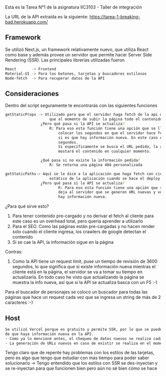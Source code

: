 Esta es la Tarea N°1 de la asignatura IIC3103 - Taller de integración

La URL de la API extraída es la siguiente:
    https://tarea-1-breaking-bad.herokuapp.com/

## Framework

Se utilizó Next.js,  un framework relativamente nuevo, que utiliza React como base
y además provee un servidor que permite hacer Server Side Rendering (SSR). Las principales librerías utilizadas fueron

```bash
React       -> Frontend
Material-UI -> Para los botones, tarjetas y buscadores estilosos
Node-fetch  -> Para recuperar datos de la API

```



## Consideraciones

Dentro del script seguramente te encontrarás con las siguientes funciones

```bash
getStaticProps -> Utilizado para que el servidor haga fetch de la api en el momento del Build, es decir
                    que al momento de subir la página todo el contenido queda como contenido estático
                ¿Pero qué pasa si la API se actualiza?
                    R: Para eso esta función tiene una opción que se llama "revalidate", en que uno puede 
                        colocar los segundos en que el servidor hace fetch de nuevo de los datos y revisa  
                        si es que hay información nueva. En este caso el fallback está puesto para 3600 
                        segundos.
                        Si específicamente se busca el URL pedido, la app irá a la API, lo buscará y 
                        mostará el contenido en cualquier momento.

                ¿Qué pasa si no existe la información pedida?
                    R: Se retorna una página 404 personalizada

getStaticPaths-> Aquí se le dice a la aplicación que haga fetch con cierto contenido y se generen los URL
                    estático de la aplicación cuando se hace el deploy.
                ¿Pero qué pasa si la API se actualiza?
                        R: Para eso esta función tiene una opción que se llama "fallback: true", en que uno
                        deja al servidor que se generen URL nuevas y verifique con getStaticProps si es que 
                        hay información nueva.
```
¿Para qué sirve esto?
1. Para tener contenido pre-cargado y no derivar el fetch al cliente
    para este caso es un overhead total, pero quería aprender a utilizarlo
2. Para el SEO. Como las páginas están pre-cargadas y no hacen render solo cuando el cliente ingresa,
    los crawlers de google detectan el contenido
3. Si se cae la API, la información sigue en la página

Contras:
1. Como la API tiene un request limit, puse un tiempo de revisión de 3600 segundos, lo que significa que 
si existe información nueva mientras el cliente está en la página, el servidor se va a tomar su tiempo en actualizarla. En todo caso he visto que actualizando la página se muestra la info nueva, así que si la API
se actualiza basca con un F5 :-)

Para el buscador de personajes se colocó un buscador para todas las páginas que hace un request cada vez 
que se ingresa un string de más de 2 caracteres :-)

## Host

```bash
Se utilizó Vercel porque es gratuito y permite SSR, por lo que se puede regenerar el sitio en el caso 
de que haya información nueva en la API.
- Como ya lo mencioné antes, el chequeo de datos nuevos se realiza cada 1 hora
- La generación de URLs nuevos en caso de existir se realiza en el momento que el cliente intenta ingresar el URL

```

Tengo claro que de repente hay problemas con los estilos de las tarjetas, pero es algo que tengo que estudiar
con más tiempo para poder saber solucionarlo
-> Tengo entendido que los estilos con SSR se des-inyectan y se re-inyectan para que funcionen bien
    pero aún no sé bien cómo se hace